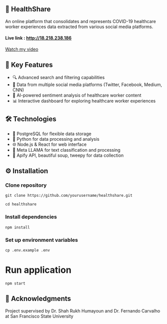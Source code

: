 ## 🏥 HealthShare

An online platform that consolidates and represents COVID-19 healthcare worker experiences data extracted from various social media platforms.

#### **Live link** : http://18.218.238.186
[Watch my video](https://github.com/Sanjana2712/media_priv/raw/main/secdraftt.mp4)

## 🎯 Key Features
- 🔍 Advanced search and filtering capabilities 
- 📱 Data from multiple social media platforms (Twitter, Facebook, Medium, CNN) 
- 🧠 AI-powered sentiment analysis of healthcare worker content 
- 📊 Interactive dashboard for exploring healthcare worker experiences 


## 🛠️ Technologies

- 💾 PostgreSQL for flexible data storage
- 🐍 Python for data processing and analysis
- 🌐 Node.js & React for web interface
- 🤖 Meta LLAMA for text classification and processing
- 🔌 Apify API, beautiful soup, tweepy for data collection

## ⚙️ Installation
### Clone repository
	git clone https://github.com/yourusername/healthshare.git

	cd healthshare

### Install dependencies
	npm install

### Set up environment variables
	cp .env.example .env

# Run application
	npm start

## 👏 Acknowledgments
Project supervised by Dr. Shah Rukh Humayoun and Dr. Fernando Carvalho at San Francisco State University

